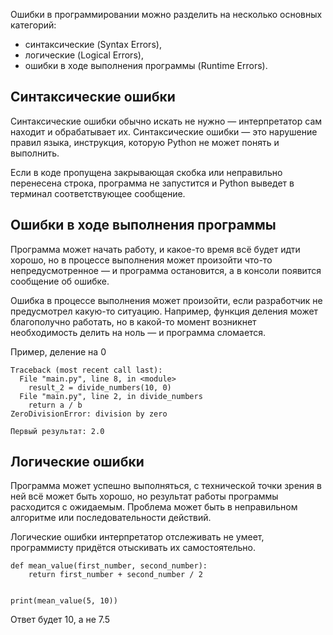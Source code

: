 Ошибки в программировании можно разделить на несколько основных категорий:

- синтаксические (Syntax Errors),
- логические (Logical Errors),
- ошибки в ходе выполнения программы (Runtime Errors).


## Синтаксические ошибки

Синтаксические ошибки обычно искать не нужно — интерпретатор сам находит и обрабатывает их. Синтаксические ошибки — это нарушение правил языка, инструкция, которую Python не может понять и выполнить.

Если в коде пропущена закрывающая скобка или неправильно перенесена строка, программа не запустится и Python выведет в терминал соответствующее сообщение.

## Ошибки в ходе выполнения программы

Программа может начать работу, и какое-то время всё будет идти хорошо, но в процессе выполнения может произойти что-то непредусмотренное — и программа остановится, а в консоли появится сообщение об ошибке.

Ошибка в процессе выполнения может произойти, если разработчик не предусмотрел какую-то ситуацию. Например, функция деления может благополучно работать, но в какой-то момент возникнет необходимость делить на ноль — и программа сломается.


Пример, деление на 0
```
Traceback (most recent call last):
  File "main.py", line 8, in <module>
    result_2 = divide_numbers(10, 0)
  File "main.py", line 2, in divide_numbers
    return a / b
ZeroDivisionError: division by zero

Первый результат: 2.0
```


## Логические ошибки

Программа может успешно выполняться, с технической точки зрения в ней всё может быть хорошо, но результат работы программы расходится с ожидаемым. Проблема может быть в неправильном алгоритме или последовательности действий.

Логические ошибки интерпретатор отслеживать не умеет, программисту придётся отыскивать их самостоятельно.

```
def mean_value(first_number, second_number):
    return first_number + second_number / 2


print(mean_value(5, 10))
```
Ответ будет 10, а не 7.5

